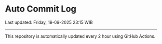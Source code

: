 # Auto Commit Log

Last updated: Friday, 19-09-2025 23:15 WIB

---

This repository is automatically updated every 2 hour using GitHub Actions.
